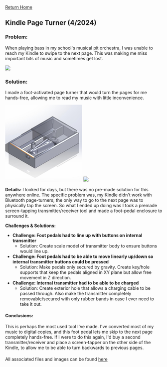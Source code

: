 [Return Home](../../README.md)

## Kindle Page Turner (4/2024)

### Problem:
When playing bass in my school's musical pit orchestra, I was unable to reach my Kindle to swipe to the next page. This was making me miss important bits of music and sometimes get lost.

<img src="picture1.gif" width="49%"> 

### Solution:
I made a foot-activated page turner that would turn the pages for me hands-free, allowing me to read my music with little inconvenience. 

<img src="picture2.jpg" width="49%"> <img src="picture3.gif" width="49%"> 


**Details:**
I looked for days, but there was no pre-made solution for this anywhere online. The specific problem was, my Kindle didn't work with Bluetooth page-turners; the only way to go to the next page was to physically tap the screen. So what I ended up doing was I took a premade screen-tapping transmitter/receiver tool and made a foot-pedal enclosure to surround it.

**Challenges & Solutions:**
- **Challenge: Foot pedals had to line up with buttons on internal transmitter** 
    - Solution: Create scale model of transmitter body to ensure buttons would line up.
- **Challenge: Foot pedals had to be able to move linearly up/down so internal transmitter buttons could be pressed**
    - Solution: Make pedals only secured by gravity. Create key/hole supports that keep the pedals aligned in XY plane but allow free movement in Z direction.
- **Challenge: Internal transmitter had to be able to be charged** 
    - Solution: Create exterior hole that allows a charging cable to be passed through. Also make the transmitter completely removable/secured with only rubber bands in case I ever need to take it out.

#### Conclusions:
This is perhaps the most used tool I've made. I've converted most of my music to digital copies, and this foot pedal lets me skip to the next page completely hands-free. If I were to do this again, I'd buy a second transmitter/receiver and place a screen-tapper on the other side of the Kindle, to allow me to be able to turn backwards to previous pages.

####
All associated files and images can be found [here](./)